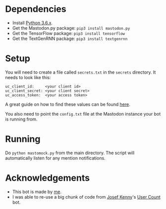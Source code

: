 # Dependencies

* Install [Python 3.6.x](https://www.python.org/downloads/release/python-366/).
* Get the Mastodon.py package: `pip3 install mastodon.py`
* Get the TensorFlow package: `pip3 install tensorflow`
* Get the TextGenRNN package: `pip3 install textgenrnn`

# Setup

You will need to create a file called `secrets.txt` in the `secrets` directory. It needs to look like this:
```
uc_client_id:     <your client id>
uc_client_secret: <your client secret>
uc_access_token:  <your access token>
```
A great guide on how to find these values can be found [here](https://gist.github.com/aparrish/661fca5ce7b4882a8c6823db12d42d26).

You also need to point the `config.txt` file at the Mastodon instance your bot is running from.

# Running

Do `python mastomock.py` from the main directory. The script will automatically listen for any mention notifications.

# Acknowledgements

* This bot is made by [me](https://mastodon.social/@crashb).
* I was able to re-use a big chunk of code from [Josef Kenny](https://mastodon.social/@jk)'s [User Count](https://github.com/josefkenny/usercount) bot.
